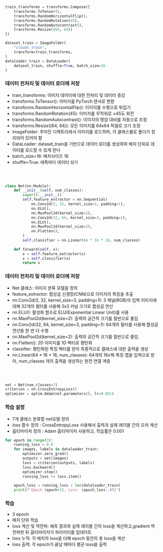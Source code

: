 ```python
train_transforms = transforms.Compose([
    transforms.ToTensor(),
    transforms.RandomHorizontalFlip(),
    transforms.RandomRotation(45),
    transforms.RandomAutocontrast(),
    transforms.Resize((64, 64))
])

dataset_train = ImageFolder(
    "clouds_train",
    transform=train_transforms,
)
dataloader_train = DataLoader(
    dataset_train, shuffle=True, batch_size=16
)
```

### 데이터 전처리 및 데이터 로더에 저장

* train_transforms: 이미지 데이터에 대한 전처리 및 데이터 증강
* transforms.ToTensor(): 이미지를 PyTorch 텐서로 변환
* transforms.RandomHorizontalFlip(): 이미지를 수평으로 뒤집기
* transforms.RandomRotation(45): 이미지를 무작위로 ±45도 회전
* transforms.RandomAutocontrast(): 이미지의 명암 대비를 자동으로 조정
* transforms.Resize((64, 64)): 모든 이미지를 64x64 픽셀로 크기 조정
* ImageFolder: 주어진 디렉토리에서 이미지를 로드하며, 각 클래스별로 폴더가 정리되어 있어야 함
* DataLoader: dataset_train을 기반으로 데이터 로더를 생성하여 배치 단위로 데이터를 로드할 수 있게 한다
* batch_size=16: 배치사이즈 16
* shuffle=True: 에폭마다 데이터 섞기

<br><br>

```python
class Net(nn.Module):
    def __init__(self, num_classes):
        super().__init__()
        self.feature_extractor = nn.Sequential(
            nn.Conv2d(3, 32, kernel_size=3, padding=1),
            nn.ELU(),
            nn.MaxPool2d(kernel_size=2),
            nn.Conv2d(32, 64, kernel_size=3, padding=1),
            nn.ELU(),
            nn.MaxPool2d(kernel_size=2),
            nn.Flatten(),
        )
        self.classifier = nn.Linear(64 * 16 * 16, num_classes)
    
    def forward(self, x):
        x = self.feature_extractor(x)
        x = self.classifier(x)
        return x
```
### 데이터 전처리 및 데이터 로더에 저장

* Net 클래스: 이미지 분류 모델을 정의
* feature_extractor: 합성곱 신경망(CNN)으로 이미지의 특징을 추출
* nn.Conv2d(3, 32, kernel_size=3, padding=1): 3 채널(RGB)의 입력 이미지에 대해 32개의 필터를 사용해 3x3 커널 크기로 합성곱 연산
* nn.ELU(): 활성화 함수로 ELU(Exponential Linear Unit)를 사용
* nn.MaxPool2d(kernel_size=2): 출력의 공간적 크기를 절반으로 줄임
* nn.Conv2d(32, 64, kernel_size=3, padding=1): 64개의 필터를 사용해 합성곱 연산을 한 번 더 수행
* nn.MaxPool2d(kernel_size=2): 출력의 공간적 크기를 절반으로 줄임.
* nn.Flatten(): 2D 이미지를 1D 벡터로 평탄화
* classifier: 평탄화된 특징 벡터를 받아 최종적으로 클래스에 대한 출력을 생성
* nn.Linear(64 * 16 * 16, num_classes): 64개의 16x16 특징 맵을 입력으로 받아, num_classes 개의 출력을 생성하는 완전 연결 계층

<br><br>

```python
net = Net(num_classes=7)
criterion = nn.CrossEntropyLoss()
optimizer = optim.Adam(net.parameters(), lr=0.001)
```
### 학습 설정
* 7개 클래스 분류할 net모델 정의
* loss 함수 정의 : CrossEntropyLoss 사용해서 출력과 실제 레이블 간의 오차 계산
* 옵티마이저 정의 : Adam 옵티마이저 사용하고, 학습률은 0.001

```python
for epoch in range(3):
    running_loss = 0.0
    for images, labels in dataloader_train:
        optimizer.zero_grad()
        outputs = net(images)
        loss = criterion(outputs, labels)
        loss.backward()
        optimizer.step()
        running_loss += loss.item()
    
    epoch_loss = running_loss / len(dataloader_train)
    print(f"Epoch {epoch+1}, Loss: {epoch_loss:.4f}")
```
### 학습
* 3 epoch
* 배치 단위 학습
* loss 계산 및 역전파: 예측 결과와 실제 레이블 간의 loss을 계산하고,gradient 역전파한 뒤 옵티마이저가 파라미터를 업데이트
* loss 누적: 각 배치의 loss을 더해 epoch 동안의 총 loss을 계산
* loss 출력: 각 epoch가 끝날 때마다 평균 loss을 출력
